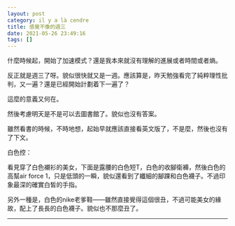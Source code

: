 ```yaml
---
layout: post
category: il y a là cendre
title: 感覺不像的週三
date: 2021-05-26 23:49:16
tags: []
---
```


什麼時候起，開始了加速模式？還是我本來就沒有理解的進展或者時間或者熵。

反正就是週三了呀。貌似很快就又是一週。應該算是，昨天勉強看完了純粹理性批判，又一遍？還是已經開始計劃着下一遍了？

這麼的意義又何在。

然後考慮明天是不是可以去圖書館了。貌似也沒有答案。

雖然看書的時候，不時地想，起始早就應該直接看英文版了，不是麼，然後也沒有了下文。

白色控：

看見穿了白色襯衫的美女，下面是露腰的白色短T，白色的收腳衛褲，然後白色的高幫air force 1，只是低頭的一瞬，貌似還看到了纖細的腳踝和白色襪子。不過印象最深的確實白皙的手指。

另外一種是，白色的nike老爹鞋——雖然直接覺得這個很丑，不過可能美女的緣故，配上了長長的白色襪子。貌似也不那麼丑了。



------





